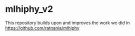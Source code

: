 # mlhiphy_v2

This repository builds upon and improves the work we did in https://github.com/ratnania/mlhiphy
